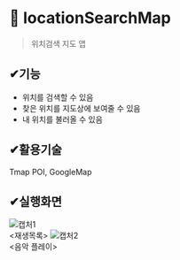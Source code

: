 # 📌 locationSearchMap
> 위치검색 지도 앱

## ✔기능
<ul>
  <li> 위치를 검색할 수 있음  </li>
  <li> 찾은 위치를 지도상에 보여줄 수 있음 </li>
  <li> 내 위치를 불러올 수 있음</li>
</ul>

## ✔활용기술
Tmap POI, GoogleMap

## ✔실행화면
![캡처1](https://user-images.githubusercontent.com/76811495/155010929-5bb39b11-d073-4714-9bee-0ef03dca3845.PNG)
<br>
<재생목록>
![캡처2](https://user-images.githubusercontent.com/76811495/155010952-dceee93f-1f62-4037-97c8-7ef12d7428ec.PNG)
<br>
<음악 플레이>
